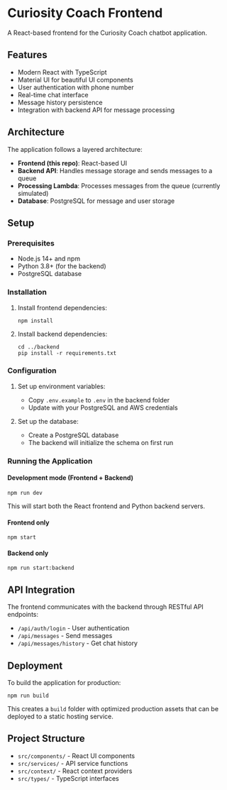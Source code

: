 # Curiosity Coach Frontend

A React-based frontend for the Curiosity Coach chatbot application.

## Features

- Modern React with TypeScript
- Material UI for beautiful UI components
- User authentication with phone number
- Real-time chat interface
- Message history persistence
- Integration with backend API for message processing

## Architecture

The application follows a layered architecture:

- **Frontend (this repo)**: React-based UI
- **Backend API**: Handles message storage and sends messages to a queue
- **Processing Lambda**: Processes messages from the queue (currently simulated)
- **Database**: PostgreSQL for message and user storage

## Setup

### Prerequisites

- Node.js 14+ and npm
- Python 3.8+ (for the backend)
- PostgreSQL database

### Installation

1. Install frontend dependencies:
   ```
   npm install
   ```

2. Install backend dependencies:
   ```
   cd ../backend
   pip install -r requirements.txt
   ```

### Configuration

1. Set up environment variables:
   - Copy `.env.example` to `.env` in the backend folder
   - Update with your PostgreSQL and AWS credentials

2. Set up the database:
   - Create a PostgreSQL database
   - The backend will initialize the schema on first run

### Running the Application

#### Development mode (Frontend + Backend)

```
npm run dev
```

This will start both the React frontend and Python backend servers.

#### Frontend only

```
npm start
```

#### Backend only

```
npm run start:backend
```

## API Integration

The frontend communicates with the backend through RESTful API endpoints:

- `/api/auth/login` - User authentication
- `/api/messages` - Send messages
- `/api/messages/history` - Get chat history

## Deployment

To build the application for production:

```
npm run build
```

This creates a `build` folder with optimized production assets that can be deployed to a static hosting service.

## Project Structure

- `src/components/` - React UI components
- `src/services/` - API service functions
- `src/context/` - React context providers
- `src/types/` - TypeScript interfaces
